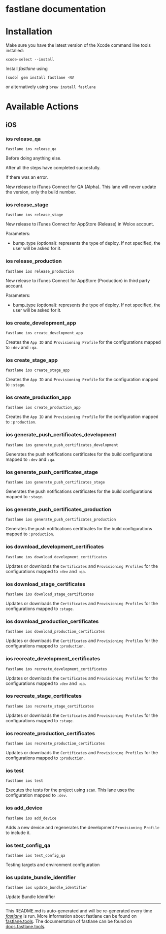 fastlane documentation
================
# Installation

Make sure you have the latest version of the Xcode command line tools installed:

```
xcode-select --install
```

Install _fastlane_ using
```
[sudo] gem install fastlane -NV
```
or alternatively using `brew install fastlane`

# Available Actions
## iOS
### ios release_qa
```
fastlane ios release_qa
```
Before doing anything else.

After all the steps have completed succesfully.

If there was an error.

New release to iTunes Connect for QA (Alpha). This lane will never update the version, only the build number.
### ios release_stage
```
fastlane ios release_stage
```
New release to iTunes Connect for AppStore (Release) in Wolox account.

Parameters:

- bump_type (optional): represents the type of deploy. If not specified, the user will be asked for it.
### ios release_production
```
fastlane ios release_production
```
New release to iTunes Connect for AppStore (Production) in third party account.

Parameters:

- bump_type (optional): represents the type of deploy. If not specified, the user will be asked for it.
### ios create_development_app
```
fastlane ios create_development_app
```
Creates the `App ID` and `Provisioning Profile` for the configurations mapped to `:dev` and `:qa`.
### ios create_stage_app
```
fastlane ios create_stage_app
```
Creates the `App ID` and `Provisioning Profile` for the configuration mapped to `:stage`.
### ios create_production_app
```
fastlane ios create_production_app
```
Creates the `App ID` and `Provisioning Profile` for the configuration mapped to `:production`.
### ios generate_push_certificates_development
```
fastlane ios generate_push_certificates_development
```
Generates the push notifications certificates for the build configurations mapped to `:dev` and `:qa`.
### ios generate_push_certificates_stage
```
fastlane ios generate_push_certificates_stage
```
Generates the push notifications certificates for the build configurations mapped to `:stage`.
### ios generate_push_certificates_production
```
fastlane ios generate_push_certificates_production
```
Generates the push notifications certificates for the build configurations mapped to `:production`.
### ios download_development_certificates
```
fastlane ios download_development_certificates
```
Updates or downloads the `Certificates` and `Provisioning Profiles` for the configurations mapped to `:dev` and `:qa`.
### ios download_stage_certificates
```
fastlane ios download_stage_certificates
```
Updates or downloads the `Certificates` and `Provisioning Profiles` for the configurations mapped to `:stage`.
### ios download_production_certificates
```
fastlane ios download_production_certificates
```
Updates or downloads the `Certificates` and `Provisioning Profiles` for the configurations mapped to `:production`.
### ios recreate_development_certificates
```
fastlane ios recreate_development_certificates
```
Updates or downloads the `Certificates` and `Provisioning Profiles` for the configurations mapped to `:dev` and `:qa`.
### ios recreate_stage_certificates
```
fastlane ios recreate_stage_certificates
```
Updates or downloads the `Certificates` and `Provisioning Profiles` for the configurations mapped to `:stage`.
### ios recreate_production_certificates
```
fastlane ios recreate_production_certificates
```
Updates or downloads the `Certificates` and `Provisioning Profiles` for the configurations mapped to `:production`.
### ios test
```
fastlane ios test
```
Executes the tests for the project using `scan`. This lane uses the configuration mapped to `:dev`.
### ios add_device
```
fastlane ios add_device
```
Adds a new device and regenerates the development `Provisioning Profile` to include it.
### ios test_config_qa
```
fastlane ios test_config_qa
```
Testing targets and environment configuration
### ios update_bundle_identifier
```
fastlane ios update_bundle_identifier
```
Update Bundle Identifier

----

This README.md is auto-generated and will be re-generated every time [_fastlane_](https://fastlane.tools) is run.
More information about fastlane can be found on [fastlane.tools](https://fastlane.tools).
The documentation of fastlane can be found on [docs.fastlane.tools](https://docs.fastlane.tools).
